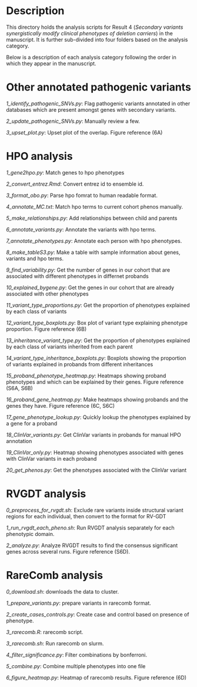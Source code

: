 # Description
This directory holds the analysis scripts for Result 4 (*Secondary variants synergistically modify clinical phenotypes of deletion carriers*) in the manuscript. It is further sub-divided into four folders based on the analysis category. 

Below is a description of each analysis category following the order in which they appear in the manuscript.

# Other annotated pathogenic variants
*1_identify_pathogenic_SNVs.py*: Flag pathogenic variants annotated in other databases which are present amongst genes with secondary variants.

*2_update_pathogenic_SNVs.py*: Manually review a few. 

*3_upset_plot.py*: Upset plot of the overlap. Figure reference (6A)

# HPO analysis
*1_gene2hpo.py*: Match genes to hpo phenotypes

*2_convert_entrez.Rmd*: Convert entrez id to ensemble id.

*3_format_obo.py*: Parse hpo fomrat to human readable format. 

*4_annotate_MC.txt*: Match hpo terms to current cohort phenos manually.

*5_make_relationships.py*: Add relationships between child and parents 

*6_annotate_variants.py*: Annotate the variants with hpo terms.

*7_annotate_phenotypes.py*: Annotate each person with hpo phenotypes.

*8_make_tableS3.py*: Make a table with sample information about genes, variants and hpo terms. 

*9_find_variability.py*: Get the number of genes in our cohort that are associated with different phenotypes in differnet probands

*10_explained_bygene.py*: Get the genes in our cohort that are already associated with other phenotypes

*11_variant_type_proportions.py*: Get the proportion of phenotypes explained by each class of variants

*12_variant_type_boxplots.py*: Box plot of variant type explaining phenotype proportion. Figure reference (6B)

*13_inheritance_variant_type.py*: Get the proportion of phenotypes explained by each class of variants inherited from each parent

*14_variant_type_inheritance_boxplots.py*: Boxplots showing the proportion of variants explained in probands from different inheritances

*15_proband_phenotype_heatmap.py*: Heatmaps showing proband phenotypes and which can be explained by their genes. Figure reference (S6A, S6B) 

*16_proband_gene_heatmap.py*: Make heatmaps showing probands and the genes they have. Figure reference (6C, S6C)

*17_gene_phenotype_lookup.py*: Quickly lookup the phenotypes explained by a gene for a proband

*18_ClinVar_variants.py*: Get ClinVar variants in probands for manual HPO annotation

*19_ClinVar_only.py*:  Heatmap showing phenotypes associated with genes with ClinVar variants in each proband

*20_get_phenos.py*: Get the phenotypes associated with the ClinVar variant

# RVGDT analysis
*0_preprocess_for_rvgdt.sh*: Exclude rare variants inside structural variant regions for each individual, then convert to the format for RV-GDT

*1_run_rvgdt_each_pheno.sh*: Run RVGDT analysis separately for each phenotypic domain.

*2_analyze.py*: Analyze RVGDT results to find the consensus significant genes across several runs. Figure reference (S6D).

# RareComb analysis
*0_download.sh*: downloads the data to cluster.

*1_prepare_variants.py*: prepare variants in rarecomb format.

*2_create_cases_controls.py*: Create case and control based on presence of phenotype. 

*3_rarecomb.R*: rarecomb script. 

*3_rarecomb.sh*: Run rarecomb on slurm.

*4_filter_significance.py*: Filter combinations by bonferroni.

*5_combine.py*: Combine multiple phenotypes into one file

*6_figure_heatmap.py*: Heatmap of rarecomb results. Figure reference (6D)
